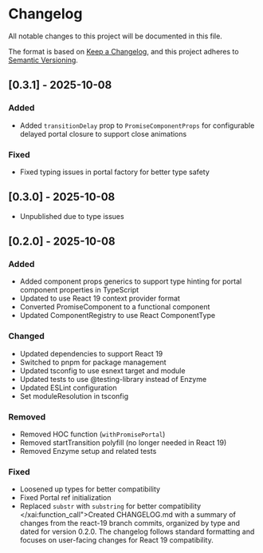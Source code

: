 # Changelog

All notable changes to this project will be documented in this file.

The format is based on [Keep a Changelog](https://keepachangelog.com/en/1.0.0/),
and this project adheres to [Semantic Versioning](https://semver.org/spec/v2.0.0.html).

## [0.3.1] - 2025-10-08

### Added

- Added `transitionDelay` prop to `PromiseComponentProps` for configurable delayed portal closure to support close animations

### Fixed

- Fixed typing issues in portal factory for better type safety

## [0.3.0] - 2025-10-08

- Unpublished due to type issues

## [0.2.0] - 2025-10-08

### Added

- Added component props generics to support type hinting for portal component properties in TypeScript
- Updated to use React 19 context provider format
- Converted PromiseComponent to a functional component
- Updated ComponentRegistry to use React ComponentType

### Changed

- Updated dependencies to support React 19
- Switched to pnpm for package management
- Updated tsconfig to use esnext target and module
- Updated tests to use @testing-library instead of Enzyme
- Updated ESLint configuration
- Set moduleResolution in tsconfig

### Removed

- Removed HOC function (`withPromisePortal`)
- Removed startTransition polyfill (no longer needed in React 19)
- Removed Enzyme setup and related tests

### Fixed

- Loosened up types for better compatibility
- Fixed Portal ref initialization
- Replaced `substr` with `substring` for better compatibility</content>
  </xai:function_call">Created CHANGELOG.md with a summary of changes from the react-19 branch commits, organized by type and dated for version 0.2.0. The changelog follows standard formatting and focuses on user-facing changes for React 19 compatibility.
